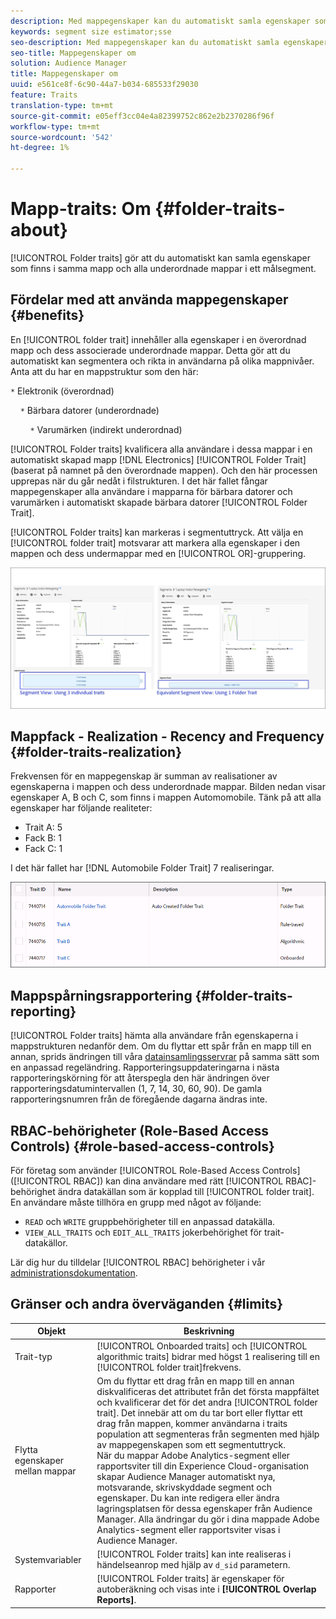 ```yaml
---
description: Med mappegenskaper kan du automatiskt samla egenskaper som finns i samma mapp och alla underordnade mappar till ett målsegment.
keywords: segment size estimator;sse
seo-description: Med mappegenskaper kan du automatiskt samla egenskaper som finns i samma mapp och alla underordnade mappar till ett målsegment.
seo-title: Mappegenskaper om
solution: Audience Manager
title: Mappegenskaper om
uuid: e561ce8f-6c90-44a7-b034-685533f29030
feature: Traits
translation-type: tm+mt
source-git-commit: e05eff3cc04e4a82399752c862e2b2370286f96f
workflow-type: tm+mt
source-wordcount: '542'
ht-degree: 1%

---
```



# Mapp-traits: Om {#folder-traits-about}

[!UICONTROL Folder traits] gör att du automatiskt kan samla egenskaper som finns i samma mapp och alla underordnade mappar i ett målsegment.

## Fördelar med att använda mappegenskaper {#benefits}

En [!UICONTROL folder trait] innehåller alla egenskaper i en överordnad mapp och dess associerade underordnade mappar. Detta gör att du automatiskt kan segmentera och rikta in användarna på olika mappnivåer. Anta att du har en mappstruktur som den här:

`*` Elektronik (överordnad)

    `*` Bärbara datorer (underordnade)

        `*` Varumärken (indirekt underordnad)

[!UICONTROL Folder traits] kvalificera alla användare i dessa mappar i en automatiskt skapad mapp  [!DNL Electronics] [!UICONTROL Folder Trait] (baserat på namnet på den överordnade mappen). Och den här processen upprepas när du går nedåt i filstrukturen. I det här fallet fångar mappegenskaper alla användare i mapparna för bärbara datorer och varumärken i automatiskt skapade bärbara datorer [!UICONTROL Folder Trait].

[!UICONTROL Folder traits] kan markeras i segmentuttryck. Att välja en [!UICONTROL folder trait] motsvarar att markera alla egenskaper i den mappen och dess undermappar med en [!UICONTROL OR]-gruppering.

![](assets/folder-traits-compare-border.jpg)

## Mappfack - Realization - Recency and Frequency {#folder-traits-realization}

Frekvensen för en mappegenskap är summan av realisationer av egenskaperna i mappen och dess underordnade mappar. Bilden nedan visar egenskaper A, B och C, som finns i mappen Automomobile. Tänk på att alla egenskaper har följande realiteter:

* Trait A: 5
* Fack B: 1
* Fack C: 1

I det här fallet har [!DNL Automobile Folder Trait] 7 realiseringar.

![](assets/folder_traits_rollup_border.png)

## Mappspårningsrapportering {#folder-traits-reporting}

[!UICONTROL Folder traits] hämta alla användare från egenskaperna i mappstrukturen nedanför dem. Om du flyttar ett spår från en mapp till en annan, sprids ändringen till våra [datainsamlingsservrar](../../reference/system-components/components-data-collection.md) på samma sätt som en anpassad regeländring. Rapporteringsuppdateringarna i nästa rapporteringskörning för att återspegla den här ändringen över rapporteringsdatumintervallen (1, 7, 14, 30, 60, 90). De gamla rapporteringsnumren från de föregående dagarna ändras inte.

## RBAC-behörigheter (Role-Based Access Controls) {#role-based-access-controls}

För företag som använder [!UICONTROL Role-Based Access Controls] ([!UICONTROL RBAC]) kan dina användare med rätt [!UICONTROL RBAC]-behörighet ändra datakällan som är kopplad till [!UICONTROL folder trait]. En användare måste tillhöra en grupp med något av följande:

* `READ` och  `WRITE` gruppbehörigheter till en anpassad datakälla.
* `VIEW_ALL_TRAITS` och  `EDIT_ALL_TRAITS` jokerbehörighet för trait-datakällor.

Lär dig hur du tilldelar [!UICONTROL RBAC] behörigheter i vår [administrationsdokumentation](../../features/administration/administration-overview.md#create-group).

## Gränser och andra överväganden {#limits}

| Objekt | Beskrivning |
|---|---|
| Trait-typ | [!UICONTROL Onboarded traits] och  [!UICONTROL algorithmic traits] bidrar med högst 1 realisering till en  [!UICONTROL folder trait]frekvens. |
| Flytta egenskaper mellan mappar | Om du flyttar ett drag från en mapp till en annan diskvalificeras det attributet från det första mappfältet och kvalificerar det för det andra [!UICONTROL folder trait]. Det innebär att om du tar bort eller flyttar ett drag från mappen, kommer användarna i traits population att segmenteras från segmenten med hjälp av mappegenskapen som ett segmentuttryck. <br> När du mappar Adobe Analytics-segment eller rapportsviter till din Experience Cloud-organisation skapar Audience Manager automatiskt nya, motsvarande, skrivskyddade segment och egenskaper. Du kan inte redigera eller ändra lagringsplatsen för dessa egenskaper från Audience Manager. Alla ändringar du gör i dina mappade Adobe Analytics-segment eller rapportsviter visas i Audience Manager. |
| Systemvariabler | [!UICONTROL Folder traits] kan inte realiseras i händelseanrop med hjälp av  `d_sid` parametern. |
| Rapporter | [!UICONTROL Folder traits] är egenskaper för autoberäkning och visas inte i  **[!UICONTROL Overlap Reports]**. |